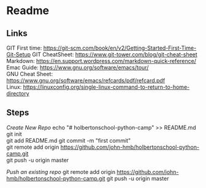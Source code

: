 # Readme
## Links
GIT First time:  https://git-scm.com/book/en/v2/Getting-Started-First-Time-Git-Setup 
GIT CheatSheet: https://www.git-tower.com/blog/git-cheat-sheet   
Markdown: https://en.support.wordpress.com/markdown-quick-reference/  
Emac Guide: https://www.gnu.org/software/emacs/tour/  
GNU Cheat Sheet:  https://www.gnu.org/software/emacs/refcards/pdf/refcard.pdf  
Linux: https://linuxconfig.org/single-linux-command-to-return-to-home-directory  

## Steps
*Create New Repo*
echo "# holbertonschool-python-camp" >> README.md  
git init  
git add README.md 
git commit -m "first commit"  
git remote add origin https://github.com/john-hmb/holbertonschool-python-camp.git  
git push -u origin master 

*Push an existing repo*
git remote add origin https://github.com/john-hmb/holbertonschool-python-camp.git 
git push -u origin master  
